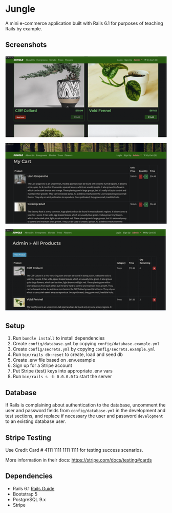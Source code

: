 # Jungle

A mini e-commerce application built with Rails 6.1 for purposes of teaching Rails by example.

## Screenshots

!["View the Products Page as a customer"](https://raw.githubusercontent.com/jameshagans/Jungle/master/Docs/Jungle-products-page.png)

!["View My Cart page as a customer"](https://raw.githubusercontent.com/jameshagans/Jungle/master/Docs/Jungle-cart.png)

!["The Admin page where you can view the products"](https://raw.githubusercontent.com/jameshagans/Jungle/master/Docs/Jungle-admin-products.png)

## Setup

1. Run `bundle install` to install dependencies
2. Create `config/database.yml` by copying `config/database.example.yml`
3. Create `config/secrets.yml` by copying `config/secrets.example.yml`
4. Run `bin/rails db:reset` to create, load and seed db
5. Create .env file based on .env.example
6. Sign up for a Stripe account
7. Put Stripe (test) keys into appropriate .env vars
8. Run `bin/rails s -b 0.0.0.0` to start the server

## Database

If Rails is complaining about authentication to the database, uncomment the user and password fields from `config/database.yml` in the development and test sections, and replace if necessary the user and password `development` to an existing database user.

## Stripe Testing

Use Credit Card # 4111 1111 1111 1111 for testing success scenarios.

More information in their docs: <https://stripe.com/docs/testing#cards>

## Dependencies

- Rails 6.1 [Rails Guide](http://guides.rubyonrails.org/v6.1/)
- Bootstrap 5
- PostgreSQL 9.x
- Stripe
